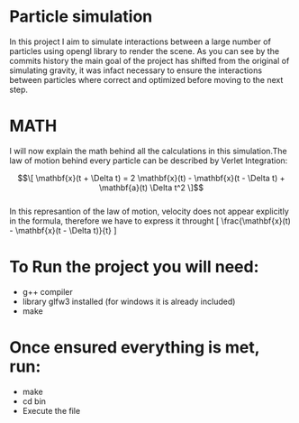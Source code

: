 # Particle simulation
In this project I aim to simulate interactions between a large number of particles using opengl library to render the scene. As you can see by the commits history the main goal of the project has shifted from the original of simulating gravity, it was infact necessary to ensure the interactions between particles where correct and optimized before moving to the next step.

# MATH
I will now explain the math behind all the calculations in this simulation.The law of motion behind every particle can be described by Verlet Integration: <br>

$$\[
  \mathbf{x}(t + \Delta t) = 2 \mathbf{x}(t) - \mathbf{x}(t - \Delta t) + \mathbf{a}(t) \Delta t^2
  \]$$
<br>In this represantion of the law of motion, velocity does not appear explicitly in the formula, therefore we have to express it throught \[
\frac{\mathbf{x}(t) - \mathbf{x}(t - \Delta t)}{t}
\]


  
# To Run the project you will need:
- g++ compiler
- library glfw3 installed (for windows it is already included)
- make

# Once ensured everything is met, run:
- make
- cd bin
- Execute the file

